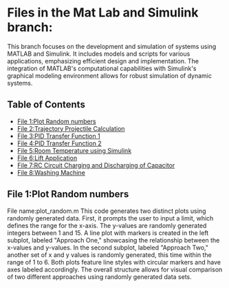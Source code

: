 # Files in the Mat Lab and Simulink branch:
This branch focuses on the development and simulation of systems using MATLAB and Simulink. It includes models and scripts for various applications, emphasizing efficient design and implementation. The integration of MATLAB's computational capabilities with Simulink's graphical modeling environment allows for robust simulation of dynamic systems.

## Table of Contents
- [File 1:Plot Random numbers](#plot-random-numbers)
- [File 2:Trajectory Projectile Calculation](#Trajectory-Projectile-Calculation)
- [File 3:PID Transfer Function 1](#PID-Transfer-Function)
- [File 4:PID Transfer Function 2](#PID-Transfer-Function)
- [File 5:Room Temperature using Simulink](#Room-Temperature-using-Simulink)
- [File 6:Lift Application](#Lift-Appication)
- [File 7:RC Circuit Charging and Discharging of Capacitor](#RC-Circuit-Charging-and-Discharging-of-Capacitor)
- [File 8:Washing Machine](#Washing-Machine)

## File 1:Plot Random numbers
File name:plot_random.m
This code generates two distinct plots using randomly generated data. First, it prompts the user to input a limit, which defines the range for the x-axis. The y-values are randomly generated integers between 1 and 15. A line plot with markers is created in the left subplot, labeled "Approach One," showcasing the relationship between the x-values and y-values. In the second subplot, labeled "Approach Two," another set of x and y values is randomly generated, this time within the range of 1 to 6. Both plots feature line styles with circular markers and have axes labeled accordingly. The overall structure allows for visual comparison of two different approaches using randomly generated data sets.
